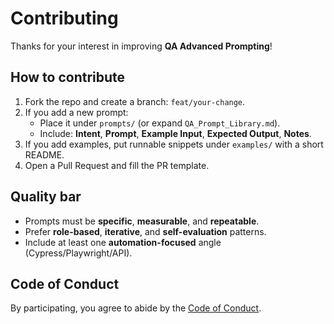 # Contributing

Thanks for your interest in improving **QA Advanced Prompting**!

## How to contribute
1. Fork the repo and create a branch: `feat/your-change`.
2. If you add a new prompt:
   - Place it under `prompts/` (or expand `QA_Prompt_Library.md`).
   - Include: **Intent**, **Prompt**, **Example Input**, **Expected Output**, **Notes**.
3. If you add examples, put runnable snippets under `examples/` with a short README.
4. Open a Pull Request and fill the PR template.

## Quality bar
- Prompts must be **specific**, **measurable**, and **repeatable**.
- Prefer **role-based**, **iterative**, and **self-evaluation** patterns.
- Include at least one **automation-focused** angle (Cypress/Playwright/API).

## Code of Conduct
By participating, you agree to abide by the [Code of Conduct](CODE_OF_CONDUCT.md).
